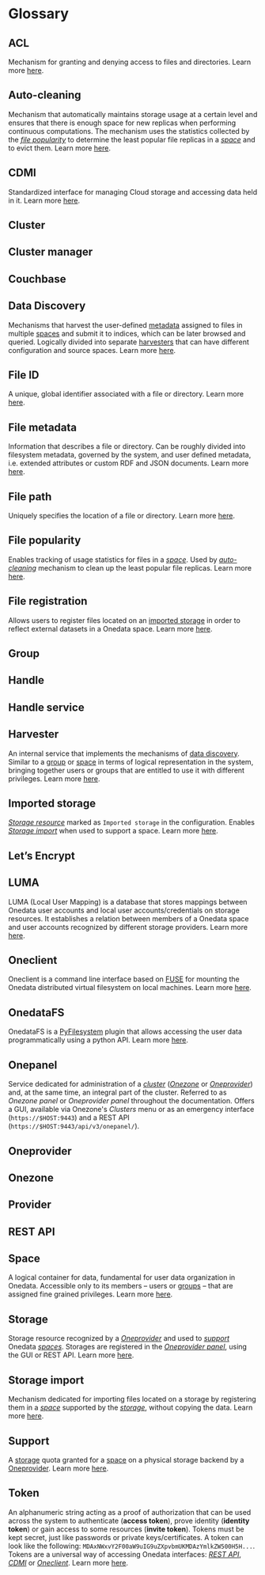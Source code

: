 # Glossary

<!-- short description of each concept with links to proper sections -->

<!-- TODO: VFS-7218 fill missing entries -->

## ACL

Mechanism for granting and denying access to files and directories.
Learn more [here](user-guide/data.md#access-control-lists).

## Auto-cleaning

Mechanism that automatically maintains storage usage at a certain
level and ensures that there is enough space for new replicas when performing continuous computations.
The mechanism uses the statistics collected by the
[*file popularity*](#file-popularity) to determine
the least popular file replicas in a [*space*](#space) and to evict them.
Learn more [here](admin-guide/oneprovider/configuration/auto-cleaning.md).

## CDMI

Standardized interface for managing Cloud storage and accessing data held in it.
Learn more [here](user-guide/cdmi.md).

## Cluster

## Cluster manager

## Couchbase

## Data Discovery

Mechanisms that harvest the user-defined [metadata](#file-metadata) assigned to
files in multiple [spaces](#space) and submit it to indices, which can be
later browsed and queried. Logically divided into separate [harvesters](#harvester)
that can have different configuration and source spaces.
Learn more [here](user-guide/data-discovery.md).

## File ID

A unique, global identifier associated with a file or directory.
Learn more [here](user-guide/data.md#file-id).

## File metadata

Information that describes a file or directory. Can be roughly divided into
filesystem metadata, governed by the system, and user defined metadata, i.e.
extended attributes or custom RDF and JSON documents.
Learn more [here](user-guide/metadata.md).

## File path

Uniquely specifies the location of a file or directory.
Learn more [here](user-guide/data.md#file-path).

## File popularity

Enables tracking of usage statistics for files in a [*space*](#space).
Used by [*auto-cleaning*](#auto-cleaning) mechanism to clean up the least popular file replicas.
Learn more [here](admin-guide/oneprovider/configuration/file-popularity.md).

## File registration

Allows users to register files located on an [imported storage](#imported-storage) in order to
reflect external datasets in a Onedata space.
Learn more [here](user-guide/file-registration.md).

## Group

## Handle

## Handle service

## Harvester

An internal service that implements the mechanisms of [data discovery](#data-discovery).
Similar to a [group](#group) or [space](#space) in terms of logical representation
in the system, bringing together users or groups that are entitled to use it with
different privileges. Learn more [here](user-guide/data-discovery.md).

## Imported storage

[*Storage resource*](#storage) marked as `Imported storage` in the configuration.
Enables [*Storage import*](#storage-import) when used to support a space.
Learn more [here](admin-guide/oneprovider/configuration/storages.md#imported-storage).

## Let’s Encrypt

## LUMA

LUMA (Local User Mapping) is a database that stores mappings between Onedata user accounts and local user
accounts/credentials on storage resources. It establishes a relation between members of a Onedata space and user
accounts recognized by different storage providers.
Learn more [here](admin-guide/oneprovider/configuration/luma.md).

## Oneclient

Oneclient is a command line interface based on [FUSE](https://github.com/libfuse/libfuse)
for mounting the Onedata distributed virtual filesystem on local machines.
Learn more [here](user-guide/oneclient.md).

## OnedataFS

OnedataFS is a [PyFilesystem](https://www.pyfilesystem.org/) plugin that allows
accessing the user data programmatically using a python API.
Learn more [here](user-guide/onedatafs.md).

## Onepanel

Service dedicated for administration of a [*cluster*](#cluster) ([*Onezone*](#onezone) or [*Oneprovider*](#oneprovider)) and,
at the same time, an integral part of the cluster. Referred to as *Onezone panel* or *Oneprovider panel* throughout the documentation.
Offers a GUI, available via Onezone's *Clusters* menu or as an emergency interface (`https://$HOST:9443`)
and a REST API (`https://$HOST:9443/api/v3/onepanel/`).

## Oneprovider

<!-- TODO: VFS-7218 piece of software that is installed at a data provider site -->

## Onezone

## Provider

<!-- TODO: VFS-7218 an entity that handles physical data storage as seen by Onedata users -->

## REST API

## Space

A logical container for data, fundamental for user data organization in Onedata.
Accessible only to its members – users or [groups](#group) – that are assigned
fine grained privileges. Learn more [here](user-guide/spaces.md).

<!-- TODO VFS-7218 consider adding a chapter about users and linking it here -->

## Storage

Storage resource recognized by a [*Oneprovider*](#oneprovider) and used to [*support*](#support) Onedata [*spaces*](#space).
Storages are registered in the [*Oneprovider panel*](#onepanel), using the GUI or REST API.
Learn more [here](admin-guide/oneprovider/configuration/storages.md).

## Storage import

Mechanism dedicated for importing files located on a storage by registering them in a [*space*](#space) supported by
the [*storage*](#storage), without copying the data.
Learn more [here](admin-guide/oneprovider/configuration/storage-import.md).

## Support

A [storage](admin-guide/oneprovider/configuration/storages.md) quota granted for
a [space](#space) on a physical storage backend by a [Oneprovider](#oneprovider).
Learn more [here](user-guide/spaces.md#space-support).

## Token

An alphanumeric string acting as a proof of authorization that can be used
across the system to authenticate (**access token**), prove identity
(**identity token**) or gain access to some resources (**invite token**). Tokens
must be kept secret, just like passwords or private keys/certificates. A token
can look like the following: `MDAxNWxvY2F00aW9uIG9uZXpvbmUKMDAzYmlkZW500H5H...`.
Tokens are a universal way of accessing Onedata interfaces: [*REST API*](#rest-api),
[*CDMI*](#cdmi) or [*Oneclient*](#oneclient). Learn more [here](user-guide/tokens.md).
